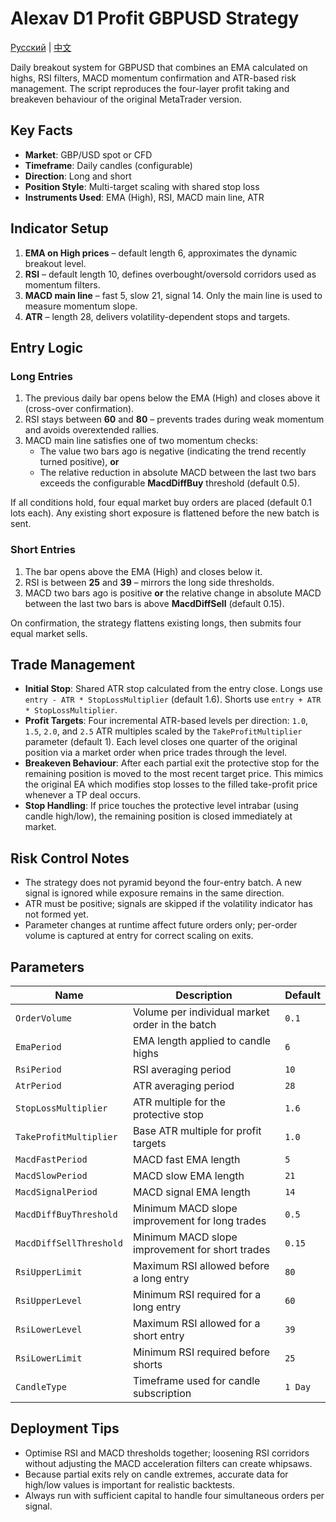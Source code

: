 # Alexav D1 Profit GBPUSD Strategy
[Русский](README_ru.md) | [中文](README_cn.md)

Daily breakout system for GBPUSD that combines an EMA calculated on highs, RSI filters, MACD momentum confirmation and ATR-based risk management. The script reproduces the four-layer profit taking and breakeven behaviour of the original MetaTrader version.

## Key Facts

- **Market**: GBP/USD spot or CFD
- **Timeframe**: Daily candles (configurable)
- **Direction**: Long and short
- **Position Style**: Multi-target scaling with shared stop loss
- **Instruments Used**: EMA (High), RSI, MACD main line, ATR

## Indicator Setup

1. **EMA on High prices** – default length 6, approximates the dynamic breakout level.
2. **RSI** – default length 10, defines overbought/oversold corridors used as momentum filters.
3. **MACD main line** – fast 5, slow 21, signal 14. Only the main line is used to measure momentum slope.
4. **ATR** – length 28, delivers volatility-dependent stops and targets.

## Entry Logic

### Long Entries

1. The previous daily bar opens below the EMA (High) and closes above it (cross-over confirmation).
2. RSI stays between **60** and **80** – prevents trades during weak momentum and avoids overextended rallies.
3. MACD main line satisfies one of two momentum checks:
   - The value two bars ago is negative (indicating the trend recently turned positive), **or**
   - The relative reduction in absolute MACD between the last two bars exceeds the configurable **MacdDiffBuy** threshold (default 0.5).

If all conditions hold, four equal market buy orders are placed (default 0.1 lots each). Any existing short exposure is flattened before the new batch is sent.

### Short Entries

1. The bar opens above the EMA (High) and closes below it.
2. RSI is between **25** and **39** – mirrors the long side thresholds.
3. MACD two bars ago is positive **or** the relative change in absolute MACD between the last two bars is above **MacdDiffSell** (default 0.15).

On confirmation, the strategy flattens existing longs, then submits four equal market sells.

## Trade Management

- **Initial Stop**: Shared ATR stop calculated from the entry close. Longs use `entry - ATR * StopLossMultiplier` (default 1.6). Shorts use `entry + ATR * StopLossMultiplier`.
- **Profit Targets**: Four incremental ATR-based levels per direction: `1.0`, `1.5`, `2.0`, and `2.5` ATR multiples scaled by the `TakeProfitMultiplier` parameter (default 1). Each level closes one quarter of the original position via a market order when price trades through the level.
- **Breakeven Behaviour**: After each partial exit the protective stop for the remaining position is moved to the most recent target price. This mimics the original EA which modifies stop losses to the filled take-profit price whenever a TP deal occurs.
- **Stop Handling**: If price touches the protective level intrabar (using candle high/low), the remaining position is closed immediately at market.

## Risk Control Notes

- The strategy does not pyramid beyond the four-entry batch. A new signal is ignored while exposure remains in the same direction.
- ATR must be positive; signals are skipped if the volatility indicator has not formed yet.
- Parameter changes at runtime affect future orders only; per-order volume is captured at entry for correct scaling on exits.

## Parameters

| Name | Description | Default |
|------|-------------|---------|
| `OrderVolume` | Volume per individual market order in the batch | `0.1` |
| `EmaPeriod` | EMA length applied to candle highs | `6` |
| `RsiPeriod` | RSI averaging period | `10` |
| `AtrPeriod` | ATR averaging period | `28` |
| `StopLossMultiplier` | ATR multiple for the protective stop | `1.6` |
| `TakeProfitMultiplier` | Base ATR multiple for profit targets | `1.0` |
| `MacdFastPeriod` | MACD fast EMA length | `5` |
| `MacdSlowPeriod` | MACD slow EMA length | `21` |
| `MacdSignalPeriod` | MACD signal EMA length | `14` |
| `MacdDiffBuyThreshold` | Minimum MACD slope improvement for long trades | `0.5` |
| `MacdDiffSellThreshold` | Minimum MACD slope improvement for short trades | `0.15` |
| `RsiUpperLimit` | Maximum RSI allowed before a long entry | `80` |
| `RsiUpperLevel` | Minimum RSI required for a long entry | `60` |
| `RsiLowerLevel` | Maximum RSI allowed for a short entry | `39` |
| `RsiLowerLimit` | Minimum RSI required before shorts | `25` |
| `CandleType` | Timeframe used for candle subscription | `1 Day` |

## Deployment Tips

- Optimise RSI and MACD thresholds together; loosening RSI corridors without adjusting the MACD acceleration filters can create whipsaws.
- Because partial exits rely on candle extremes, accurate data for high/low values is important for realistic backtests.
- Always run with sufficient capital to handle four simultaneous orders per signal.
